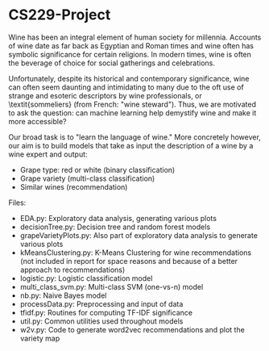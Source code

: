 # CS229-Project

Wine has been an integral element of human society for millennia. Accounts of wine date as far back as Egyptian and Roman times and wine often has symbolic significance for certain religions. In modern times, wine is often the beverage of choice for social gatherings and celebrations.

Unfortunately, despite its historical and contemporary significance, wine can often seem daunting and intimidating to many due to the oft use of strange and esoteric descriptors by wine professionals, or \textit{sommeliers} (from French: "wine steward"). Thus, we are motivated to ask the question: can machine learning help demystify wine and make it more accessible?

Our broad task is to "learn the language of wine." More concretely however, our aim is to build models that take as input the description of a wine by a wine expert and output:
- Grape type: red or white (binary classification)
- Grape variety (multi-class classification)
- Similar wines (recommendation)

Files:
- EDA.py: Exploratory data analysis, generating various plots
- decisionTree.py: Decision tree and random forest models
- grapeVarietyPlots.py: Also part of exploratory data analysis to generate various plots
- kMeansClustering.py: K-Means Clustering for wine recommendations
  (not included in report for space reasons and because of a better approach to recommendations)
- logistic.py: Logistic classification model
- multi_class_svm.py: Multi-class SVM (one-vs-n) model
- nb.py: Naive Bayes model
- processData.py: Preprocessing and input of data
- tfidf.py: Routines for computing TF-IDF significance
- util.py: Common utilities used throughout models
- w2v.py: Code to generate word2vec recommendations and plot the variety map

